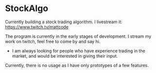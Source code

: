 # StockAlgo
Currently building a stock trading algorithm. I livestream it: https://www.twitch.tv/mattcode

The program is currently in the early stages of development. I stream my work on twitch, feel free to come by and say hi. 
 
  - I am always looking for people who have experience trading in the market, and would be interested in giving their input.

Currently, there is no usage as I have only prototypes of a few features. 
